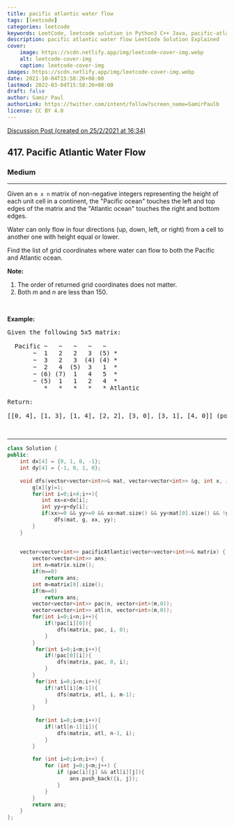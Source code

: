 ```yaml
---
title: pacific atlantic water flow
tags: [leetcode]
categories: leetcode
keywords: LeetCode, leetcode solution in Python3 C++ Java, pacific-atlantic-water-flow solution
description: pacific atlantic water flow LeetCode Solution Explained
cover:
    image: https://scdn.netlify.app/img/leetcode-cover-img.webp
    alt: leetcode-cover-img
    caption: leetcode-cover-img
images: https://scdn.netlify.app/img/leetcode-cover-img.webp
date: 2021-10-04T15:58:26+08:00
lastmod: 2022-03-04T15:58:26+08:00
draft: false
author: Samir Paul
authorLink: https://twitter.com/intent/follow?screen_name=SamirPaulb
license: CC BY 4.0
---
```



[Discussion Post (created on 25/2/2021 at 16:34)](https://leetcode.com/problems/pacific-atlantic-water-flow/discuss/1126854/BFS-or-C%2B%2B)  
<h2>417. Pacific Atlantic Water Flow</h2><h3>Medium</h3><hr><div><p>Given an <code>m x n</code> matrix of non-negative integers representing the height of each unit cell in a continent, the "Pacific ocean" touches the left and top edges of the matrix and the "Atlantic ocean" touches the right and bottom edges.</p>

<p>Water can only flow in four directions (up, down, left, or right) from a cell to another one with height equal or lower.</p>

<p>Find the list of grid coordinates where water can flow to both the Pacific and Atlantic ocean.</p>

<p><b>Note:</b></p>

<ol>
	<li>The order of returned grid coordinates does not matter.</li>
	<li>Both <i>m</i> and <i>n</i> are less than 150.</li>
</ol>

<p>&nbsp;</p>

<p><b>Example:</b></p>

<pre>Given the following 5x5 matrix:

  Pacific ~   ~   ~   ~   ~ 
       ~  1   2   2   3  (5) *
       ~  3   2   3  (4) (4) *
       ~  2   4  (5)  3   1  *
       ~ (6) (7)  1   4   5  *
       ~ (5)  1   1   2   4  *
          *   *   *   *   * Atlantic

Return:

[[0, 4], [1, 3], [1, 4], [2, 2], [3, 0], [3, 1], [4, 0]] (positions with parentheses in above matrix).
</pre>

<p>&nbsp;</p>
</div>

---




```cpp
class Solution {
public:
    int dx[4] = {0, 1, 0, -1};
    int dy[4] = {-1, 0, 1, 0};
    
    void dfs(vector<vector<int>>& mat, vector<vector<int>> &g, int x, int y){
        g[x][y]=1;
        for(int i=0;i<4;i++){
           int xx=x+dx[i];
           int yy=y+dy[i];
           if(xx>=0 && yy>=0 && xx<mat.size() && yy<mat[0].size() && !g[xx][yy] && mat[xx][yy]>=mat[x][y])
               dfs(mat, g, xx, yy);
        } 
    }
    
    
    vector<vector<int>> pacificAtlantic(vector<vector<int>>& matrix) {
        vector<vector<int>> ans;
        int n=matrix.size();
        if(n==0)
            return ans;
        int m=matrix[0].size();
        if(m==0)
            return ans;
        vector<vector<int>> pac(n, vector<int>(m,0));
        vector<vector<int>> atl(n, vector<int>(m,0));
        for(int i=0;i<n;i++){
            if(!pac[i][0]){
                dfs(matrix, pac, i, 0);
            }
        }
         for(int i=0;i<m;i++){
            if(!pac[0][i]){
                dfs(matrix, pac, 0, i);
            }
        }
         for(int i=0;i<n;i++){
            if(!atl[i][m-1]){
                dfs(matrix, atl, i, m-1);
            }
        }
         
         for(int i=0;i<m;i++){
            if(!atl[n-1][i]){
                dfs(matrix, atl, n-1, i);
            }
        }
        
        for (int i=0;i<n;i++) {
            for (int j=0;j<m;j++) {
                if (pac[i][j] && atl[i][j]){
                    ans.push_back({i, j});
                }
            }
        }
        return ans; 
    }
};
```
